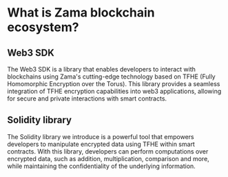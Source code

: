 # What is Zama blockchain ecosystem?

## Web3 SDK

The Web3 SDK is a library that enables developers to interact with blockchains using Zama's cutting-edge technology based on TFHE (Fully Homomorphic Encryption over the Torus). This library provides a seamless integration of TFHE encryption capabilities into web3 applications, allowing for secure and private interactions with smart contracts.

## Solidity library

The Solidity library we introduce is a powerful tool that empowers developers to manipulate encrypted data using TFHE within smart contracts. With this library, developers can perform computations over encrypted data, such as addition, multiplication, comparison and more, while maintaining the confidentiality of the underlying information.
